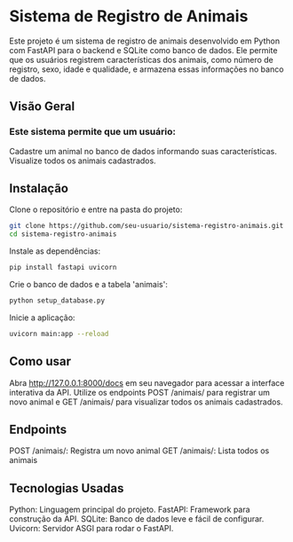 # Sistema de Registro de Animais

Este projeto é um sistema de registro de animais desenvolvido em Python com FastAPI para o backend e SQLite como banco de dados. Ele permite que os usuários registrem características dos animais, como número de registro, sexo, idade e qualidade, e armazena essas informações no banco de dados.

## Visão Geral

### Este sistema permite que um usuário:

Cadastre um animal no banco de dados informando suas características.
Visualize todos os animais cadastrados.

## Instalação

Clone o repositório e entre na pasta do projeto:
```bash
git clone https://github.com/seu-usuario/sistema-registro-animais.git
cd sistema-registro-animais
```

Instale as dependências:
```bash
pip install fastapi uvicorn
```

Crie o banco de dados e a tabela 'animais':
```bash
python setup_database.py
```

Inicie a aplicação:
```bash
uvicorn main:app --reload
```

## Como usar
Abra http://127.0.0.1:8000/docs em seu navegador para acessar a interface interativa da API.
Utilize os endpoints POST /animais/ para registrar um novo animal e GET /animais/ para visualizar todos os animais cadastrados.

## Endpoints
POST /animais/: Registra um novo animal
GET /animais/: Lista todos os animais


## Tecnologias Usadas

Python: Linguagem principal do projeto.
FastAPI: Framework para construção da API.
SQLite: Banco de dados leve e fácil de configurar.
Uvicorn: Servidor ASGI para rodar o FastAPI.